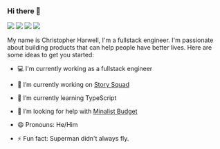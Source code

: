 ### Hi there 👋
<a> <img src="https://img.shields.io/badge/Backend-NodeJS-success"> </a>
<a><img src="https://img.shields.io/badge/Database-PostgreSQL-9cf"></a>
<a> <img src="https://img.shields.io/badge/Langauge-TypeScript-informational"></a>
<a><img src="https://img.shields.io/badge/Frontend-React-informational"></a>

My name is Christopher Harwell, I'm a fullstack engineer. I'm passionate about building products that can help people have better lives.
Here are some ideas to get you started:

- 💻 I'm currently working as a fullstack engineer

- 🔭 I’m currently working on [Story Squad](https://github.com/Lambda-School-Labs/story-squad-be-e)
- 🌱 I’m currently learning TypeScript
- 🤔 I’m looking for help with [Minalist Budget](https://github.com/ChristopherHarwell/minimalist_budget_frontend/)
- 😄 Pronouns: He/Him
- ⚡ Fun fact: Superman didn't always fly.
<!-- - 💬 Ask me about ... -->
<!-- - 📫 How to reach me: -->
<!-- - 👯 I’m looking to collaborate on ... -->

